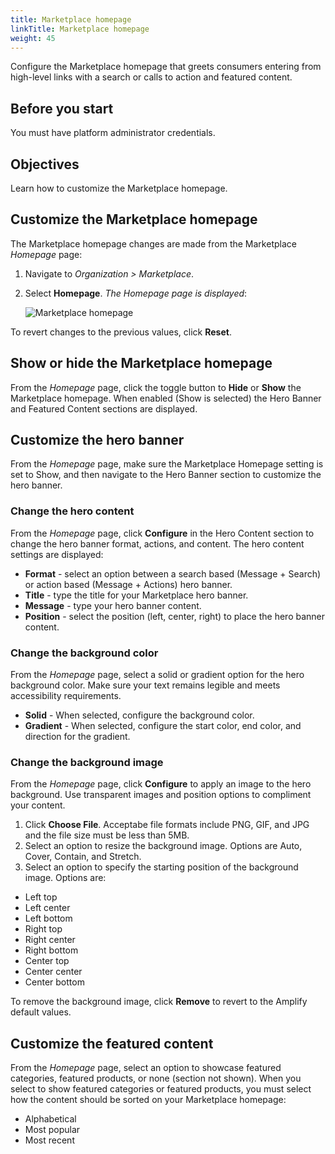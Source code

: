 ```yaml
---
title: Marketplace homepage
linkTitle: Marketplace homepage
weight: 45
---
```


Configure the Marketplace homepage that greets consumers entering from high-level links with a search or calls to action and featured content.

## Before you start

You must have platform administrator credentials.

## Objectives

Learn how to customize the Marketplace homepage.

## Customize the Marketplace homepage

The Marketplace homepage changes are made from the Marketplace *Homepage* page:

1. Navigate to *Organization > Marketplace*.
2. Select **Homepage**. *The Homepage page is displayed*:

    ![Marketplace homepage](/Images/marketplace/marketplace_homepage.png)

To revert changes to the previous values, click **Reset**.

## Show or hide the Marketplace homepage

From the *Homepage* page, click the toggle button to **Hide** or **Show** the Marketplace homepage. When enabled (Show is selected) the Hero Banner and Featured Content sections are displayed.

## Customize the hero banner

From the *Homepage* page, make sure the Marketplace Homepage setting is set to Show, and then navigate to the Hero Banner section to customize the hero banner.

### Change the hero content

From the *Homepage* page, click **Configure** in the Hero Content section to change the hero banner format, actions, and content. The hero content settings are displayed:

* **Format** - select an option between a search based (Message + Search) or action based (Message + Actions) hero banner.
* **Title** - type the title for your Marketplace hero banner.
* **Message** - type your hero banner content.
* **Position** - select the position (left, center, right) to place the hero banner content.

### Change the background color

From the *Homepage* page, select a solid or gradient option for the hero background color. Make sure your text remains legible and meets accessibility requirements.

* **Solid** - When selected, configure the background color.
* **Gradient** - When selected, configure the start color, end color, and direction for the gradient.

### Change the background image

From the *Homepage* page, click **Configure** to apply an image to the hero background. Use transparent images and position options to compliment your content.

1. Click **Choose File**. Acceptabe file formats include PNG, GIF, and JPG and the file size must be less than 5MB.
2. Select an option to resize the background image. Options are Auto, Cover, Contain, and Stretch.
3. Select an option to specify the starting position of the background image. Options are:

* Left top
* Left center
* Left bottom
* Right top
* Right center
* Right bottom
* Center top
* Center center
* Center bottom

To remove the background image, click **Remove** to revert to the Amplify default values.

## Customize the featured content

From the *Homepage* page, select an option to showcase featured categories, featured products, or none (section not shown). When you select to show featured categories or featured products, you must select how the content should be sorted on your Marketplace homepage:

* Alphabetical
* Most popular
* Most recent

